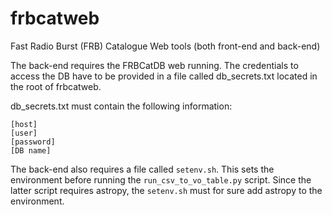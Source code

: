 # frbcatweb
Fast Radio Burst (FRB) Catalogue Web tools (both front-end and back-end)

The back-end requires the FRBCatDB web running. The credentials to access the DB
have to be provided in a file called db_secrets.txt located in the root of frbcatweb.

db_secrets.txt must contain the following information:

```
[host]
[user]
[password]
[DB name]
```

 The back-end also requires a file called `setenv.sh`. This sets the environment before running the `run_csv_to_vo_table.py` script. Since the latter script requires astropy, the `setenv.sh` must for sure add astropy to the environment.
